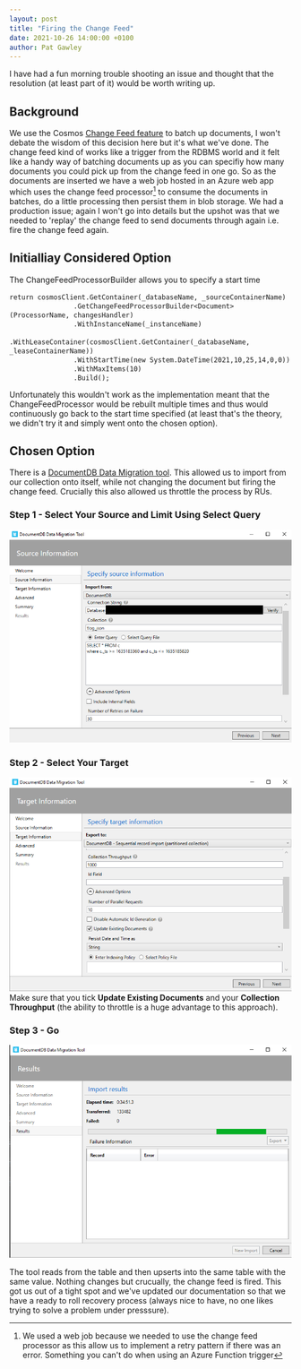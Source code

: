 ```yaml
---
layout: post
title: "Firing the Change Feed"
date: 2021-10-26 14:00:00 +0100
author: Pat Gawley
---
```


I have had a fun morning trouble shooting an issue and thought that the resolution (at least part of it) would be worth writing up.

## Background

We use the Cosmos [Change Feed feature](https://docs.microsoft.com/en-us/azure/cosmos-db/change-feed) to batch up documents, I won't debate the wisdom of this decision here but it's what we've done. The change feed kind of works like a trigger from the RDBMS world and it felt like a handy way of batching documents up as you can specifiy how many documents you could pick up from the change feed in one go. So as the documents are inserted we have a web job hosted in an Azure web app which uses the change feed processor[^1] to consume the documents in batches, do a little processing then persist them in blob storage. We had a production issue; again I won't go into details but the upshot was that we needed to 'replay' the change feed to send documents through again i.e. fire the change feed again.

## Initialliay Considered Option

The ChangeFeedProcessorBuilder allows you to specify a start time

```
return cosmosClient.GetContainer(_databaseName, _sourceContainerName)
                .GetChangeFeedProcessorBuilder<Document>(ProcessorName, changesHandler)
                .WithInstanceName(_instanceName)
                .WithLeaseContainer(cosmosClient.GetContainer(_databaseName, _leaseContainerName))
                .WithStartTime(new System.DateTime(2021,10,25,14,0,0))
                .WithMaxItems(10)
                .Build();
```

Unfortunately this wouldn't work as the implementation meant that the ChangeFeedProcessor would be rebuilt multiple times and thus would continuously go back to the start time specified (at least that's the theory, we didn't try it and simply went onto the chosen option).

## Chosen Option

There is a [DocumentDB Data Migration tool](https://www.microsoft.com/en-us/download/details.aspx?id=46436). This allowed us to import from our collection onto itself, while not changing the document but firing the change feed. Crucially this also allowed us throttle the process by RUs.

### Step 1 - Select Your Source and Limit Using Select Query

![Select Source](/assets/SelectSource.png)

### Step 2 - Select Your Target

![Select Target](/assets/SelectTarget.png)
Make sure that you tick **Update Existing Documents** and your **Collection Throughput** (the ability to throttle is a huge advantage to this approach).

### Step 3 - Go

![Importing](/assets/ImportGo.png)

The tool reads from the table and then upserts into the same table with the same value. Nothing changes but crucually, the change feed is fired. This got us out of a tight spot and we've updated our documentation so that we have a ready to roll recovery process (always nice to have, no one likes trying to solve a problem under presssure).

[^1]: We used a web job because we needed to use the change feed processor as this allow us to implement a retry pattern if there was an error. Something you can't do when using an Azure Function trigger
